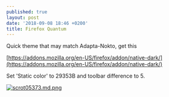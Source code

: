 ```yaml
---
published: true
layout: post
date: '2018-09-08 18:46 +0200'
title: Firefox Quantum
---
```

Quick theme that may match Adapta-Nokto, get this

[https://addons.mozilla.org/en-US/firefox/addon/native-dark/](https://addons.mozilla.org/en-US/firefox/addon/native-dark/)

Set 'Static color' to 29353B and toolbar difference to 5.

[![scrot05373.md.png](https://cdn.scrot.moe/images/2018/09/08/scrot05373.md.png)](https://scrot.moe/image/9dE7C)
